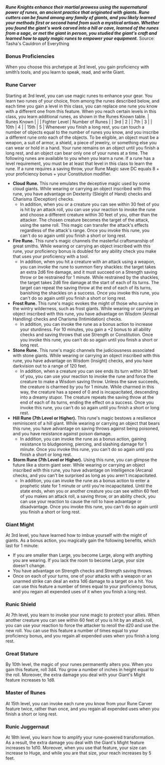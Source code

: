 ***Rune Knights enhance their martial prowess using the supernatural power of runes, an ancient practice that originated with giants. Rune cutters can be found among any family of giants, and you likely learned your methods first or second hand from such a mystical artisan. Whether you found the giant's work carved into a hill or cave, learned of the runes from a sage, or met the giant in person, you studied the giant's craft and learned how to apply magic runes to empower your equipment.***
Source: Tasha's Cauldron of Everything
### Bonus Proficiencies
When you choose this archetype at 3rd level, you gain proficiency with smith’s tools, and you learn to speak, read, and write Giant.
### Rune Carver
Starting at 3rd level, you can use magic runes to enhance your gear. You learn two runes of your choice, from among the runes described below, and each time you gain a level in this class, you can replace one rune you know with a different one from this feature. When you reach certain levels in this class, you learn additional runes, as shown in the Runes Known table.
| Runes Known |  |
| Fighter Level | Number of Runes |
| 3rd | 2 |
| 7th | 3 |
| 10th | 4 |
| 15th | 5 |
Whenever you finish a long rest, you can touch a number of objects equal to the number of runes you know, and you inscribe a different rune onto each of the objects. To be eligible, an object must be a weapon, a suit of armor, a shield, a piece of jewelry, or something else you can wear or hold in a hand. Your rune remains on an object until you finish a long rest, and an object can bear only one of your runes at a time.
The following runes are available to you when you learn a rune. If a rune has a level requirement, you must be at least that level in this class to learn the rune. If a rune requires a saving throw, your Rune Magic save DC equals 8 + your proficiency bonus + your Constitution modifier.
* **Cloud Rune.** This rune emulates the deceptive magic used by some cloud giants. While wearing or carrying an object inscribed with this rune, you have advantage on Dexterity (Sleight of Hand) checks and Charisma (Deception) checks.
	+ In addition, when you or a creature you can see within 30 feet of you is hit by an attack roll, you can use your reaction to invoke the rune and choose a different creature within 30 feet of you, other than the attacker. The chosen creature becomes the target of the attack, using the same roll. This magic can transfer the attack's effects regardless of the attack's range. Once you invoke this rune, you can't do so again until you finish a short or long rest.
* **Fire Rune.** This rune's magic channels the masterful craftsmanship of great smiths. While wearing or carrying an object inscribed with this rune, your proficiency bonus is doubled for any ability check you make that uses your proficiency with a tool.
	+ In addition, when you hit a creature with an attack using a weapon, you can invoke the rune to summon fiery shackles: the target takes an extra 2d6 fire damage, and it must succeed on a Strength saving throw or be restrained for 1 minute. While restrained by the shackles, the target takes 2d6 fire damage at the start of each of its turns. The target can repeat the saving throw at the end of each of its turns, banishing the shackles on a success. Once you invoke this rune, you can't do so again until you finish a short or long rest.
* **Frost Rune.** This rune's magic evokes the might of those who survive in the wintry wilderness, such as frost giants. While wearing or carrying an object inscribed with this rune, you have advantage on Wisdom (Animal Handling) checks and Charisma (Intimidation) checks.
	+ In addition, you can invoke the rune as a bonus action to increase your sturdiness. For 10 minutes, you gain a +2 bonus to all ability checks and saving throws that use Strength or Constitution. Once you invoke this rune, you can't do so again until you finish a short or long rest.
* **Stone Rune.** This rune's magic channels the judiciousness associated with stone giants. While wearing or carrying an object inscribed with this rune, you have advantage on Wisdom (Insight) checks, and you have darkvision out to a range of 120 feet.
	+ In addition, when a creature you can see ends its turn within 30 feet of you, you can use your reaction to invoke the rune and force the creature to make a Wisdom saving throw. Unless the save succeeds, the creature is charmed by you for 1 minute. While charmed in this way, the creature has a speed of 0 and is incapacitated, descending into a dreamy stupor. The creature repeats the saving throw at the end of each of its turns, ending the effect on a success. Once you invoke this rune, you can't do so again until you finish a short or long rest.
* **Hill Rune (7th Level or Higher).** This rune's magic bestows a resilience reminiscent of a hill giant. While wearing or carrying an object that bears this rune, you have advantage on saving throws against being poisoned, and you have resistance against poison damage.
	+ In addition, you can invoke the rune as a bonus action, gaining resistance to bludgeoning, piercing, and slashing damage for 1 minute. Once you invoke this rune, you can't do so again until you finish a short or long rest.
* **Storm Rune (7th Level or Higher).** Using this rune, you can glimpse the future like a storm giant seer. While wearing or carrying an object inscribed with this rune, you have advantage on Intelligence (Arcana) checks, and you can't be surprised as long as you aren't incapacitated.
	+ In addition, you can invoke the rune as a bonus action to enter a prophetic state for 1 minute or until you're incapacitated. Until the state ends, when you or another creature you can see within 60 feet of you makes an attack roll, a saving throw, or an ability check, you can use your reaction to cause the roll to have advantage or disadvantage. Once you invoke this rune, you can't do so again until you finish a short or long rest.
### Giant Might
At 3rd level, you have learned how to imbue yourself with the might of giants. As a bonus action, you magically gain the following benefits, which last for 1 minute:
* If you are smaller than Large, you become Large, along with anything you are wearing. If you lack the room to become Large, your size doesn't change.
* You have advantage on Strength checks and Strength saving throws.
* Once on each of your turns, one of your attacks with a weapon or an unarmed strike can deal an extra 1d6 damage to a target on a hit.
You can use this feature a number of times equal to your proficiency bonus, and you regain all expended uses of it when you finish a long rest.
### Runic Shield
At 7th level, you learn to invoke your rune magic to protect your allies. When another creature you can see within 60 feet of you is hit by an attack roll, you can use your reaction to force the attacker to reroll the d20 and use the new roll.
You can use this feature a number of times equal to your proficiency bonus, and you regain all expended uses when you finish a long rest.
### Great Stature
By 10th level, the magic of your runes permanently alters you. When you gain this feature, roll 3d4. You grow a number of inches in height equal to the roll.
Moreover, the extra damage you deal with your Giant's Might feature increases to 1d8.
### Master of Runes
At 15th level, you can invoke each rune you know from your Rune Carver feature twice, rather than once, and you regain all expended uses when you finish a short or long rest.
### Runic Juggernaut
At 18th level, you learn how to amplify your rune-powered transformation. As a result, the extra damage you deal with the Giant's Might feature increases to 1d10. Moreover, when you use that feature, your size can increase to Huge, and while you are that size, your reach increases by 5 feet.